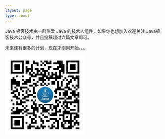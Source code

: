 ```yaml
---
layout: page
type: about
---
```



Java 极客技术由一群热爱 Java 的技术人组件，如果你也想加入欢迎关注 Java极客技术公众号，并且投稿超过六篇文章即可。

未来还有很多的计划，现在才刚刚开始。。。


![](/assets/images/wechat-qcode.jpg)

